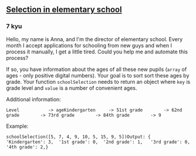 <h2><a href=https://www.codewars.com/kata/5a2e2499b6cfd7f828000014/train/javascript target="_blank">Selection in elementary school</a></h2><h3>7 kyu</h3><p>Hello, my name is Anna, and I'm the director of elementary school. Every month I accept applications for schooling from new guys and when I process it manually, I get a little tired. Сould you help me and automate this process?</p><p>If so, you have information about the ages of all these new pupils (<code>array</code> of ages - only positive digital numbers). Your goal is to sort sort these ages by grade. Your function <code>schoolSelection</code> needs to return an object where <code>key</code> is grade level and <code>value</code> is a number of convenient ages. </p><p>Additional information: </p><pre><code>Level           -&gt; ageKindergarten     -&gt; 51st grade        -&gt; 62nd grade        -&gt; 73rd grade        -&gt; 84th grade        -&gt; 9</code></pre><p>Example:</p><pre><code>schoolSelection([5, 7, 4, 9, 10, 5, 15, 9, 5])Output: {  'Kindergarten': 3,  '1st grade': 0,  '2nd grade': 1,   '3rd grade': 0,   '4th grade': 2,}</code></pre>